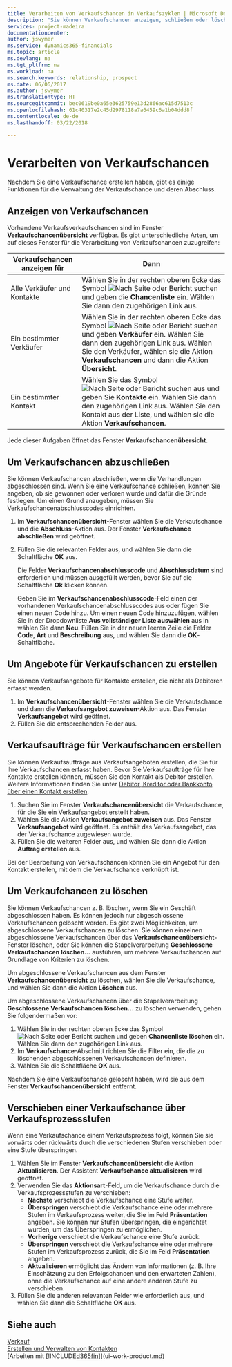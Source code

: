 ```yaml
---
title: Verarbeiten von Verkaufschancen in Verkaufszyklen | Microsoft Docs
description: "Sie können Verkaufschancen anzeigen, schließen oder löschen, und Sie können auch Angebote und Aufträge für Verkaufschancen einrichten und eine Verkaufschance über die einzelnen Phasen des Verkaufsprozesses verschieben."
services: project-madeira
documentationcenter: 
author: jswymer
ms.service: dynamics365-financials
ms.topic: article
ms.devlang: na
ms.tgt_pltfrm: na
ms.workload: na
ms.search.keywords: relationship, prospect
ms.date: 06/06/2017
ms.author: jswymer
ms.translationtype: HT
ms.sourcegitcommit: bec0619be0a65e3625759e13d2866ac615d7513c
ms.openlocfilehash: 61c40317e2c45d2978118a7a6459c6a1b04ddd8f
ms.contentlocale: de-de
ms.lasthandoff: 03/22/2018

---
```

# <a name="process-sales-opportunities"></a>Verarbeiten von Verkaufschancen
Nachdem Sie eine Verkaufschance erstellen haben, gibt es einige Funktionen für die Verwaltung der Verkaufschance und deren Abschluss.

## <a name="to-view-opportunities"></a>Anzeigen von Verkaufschancen
Vorhandene Verkaufsverkaufschancen sind im Fenster **Verkaufschancenübersicht** verfügbar. Es gibt unterschiedliche Arten, um auf dieses Fenster für die Verarbeitung von Verkaufschancen zuzugreifen:

| Verkaufschancen anzeigen für | Dann |
| --- | --- |
| Alle Verkäufer und Kontakte |Wählen Sie in der rechten oberen Ecke das Symbol ![Nach Seite oder Bericht suchen](media/ui-search/search_small.png "Nach Seite oder Bericht suchen") und geben die **Chancenliste** ein. Wählen Sie dann den zugehörigen Link aus. |
| Ein bestimmter Verkäufer |Wählen Sie in der rechten oberen Ecke das Symbol ![Nach Seite oder Bericht suchen](media/ui-search/search_small.png "Nach Seite oder Bericht suchen") und geben **Verkäufer** ein. Wählen Sie dann den zugehörigen Link aus. Wählen Sie den Verkäufer, wählen sie die Aktion **Verkaufschancen** und dann die Aktion **Übersicht**. |
| Ein bestimmter Kontakt |Wählen Sie das Symbol ![Nach Seite oder Bericht suchen](media/ui-search/search_small.png "Nach Seite oder Bericht suchen") aus und geben Sie **Kontakte** ein. Wählen Sie dann den zugehörigen Link aus. Wählen Sie den Kontakt aus der Liste, und wählen sie die Aktion **Verkaufschancen**. |

Jede dieser Aufgaben öffnet das Fenster **Verkaufschancenübersicht**.

## <a name="to-close-opportunities"></a>Um Verkaufschancen abzuschließen
Sie können Verkaufschancen abschließen, wenn die Verhandlungen abgeschlossen sind. Wenn Sie eine Verkaufschance schließen, können Sie angeben, ob sie gewonnen oder verloren wurde und dafür die Gründe festlegen. Um einen Grund anzugeben, müssen Sie Verkaufschancenabschlusscodes einrichten.

1. Im **Verkaufschancenübersicht**-Fenster wählen Sie die Verkaufschance und die **Abschluss**-Aktion aus. Der Fenster **Verkaufschance abschließen** wird geöffnet.
2. Füllen Sie die relevanten Felder aus, und wählen Sie dann die Schaltfläche **OK** aus.

   Die Felder **Verkaufschancenabschlusscode** und **Abschlussdatum** sind erforderlich und müssen ausgefüllt werden, bevor Sie auf die Schaltfläche **Ok** klicken können.

   Geben Sie im **Verkaufschancenabschlusscode**-Feld einen der vorhandenen Verkaufschancenabschlusscodes aus oder fügen Sie einen neuen Code hinzu. Um einen neuen Code hinzuzufügen, wählen Sie in der Dropdownliste **Aus vollständiger Liste auswählen** aus in wählen Sie dann **Neu**. Füllen Sie in der neuen leeren Zeile die Felder **Code**, **Art** und **Beschreibung** aus, und wählen Sie dann die **OK**-Schaltfläche.

## <a name="to-create-quotes-for-opportunities"></a>Um Angebote für Verkaufschancen zu erstellen
Sie können Verkaufsangebote für Kontakte erstellen, die nicht als Debitoren erfasst werden.

1. Im **Verkaufschancenübersicht**-Fenster wählen Sie die Verkaufschance und dann die **Verkaufsangebot zuweisen**-Aktion aus. Das Fenster **Verkaufsangebot** wird geöffnet.
2. Füllen Sie die entsprechenden Felder aus.

## <a name="to-create-sales-orders-for-opportunities"></a>Verkaufsaufträge für Verkaufschancen erstellen
Sie können Verkaufsaufträge aus Verkaufsangeboten erstellen, die Sie für Ihre Verkaufschancen erfasst haben. Bevor Sie Verkaufsaufträge für Ihre Kontakte erstellen können, müssen Sie den Kontakt als Debitor erstellen. Weitere Informationen finden Sie unter [Debitor, Kreditor oder Bankkonto über einen Kontakt erstellen](marketing-how-create-contacts-new-customers-vendors-bank-accounts.md).

1. Suchen Sie im Fenster **Verkaufschancenübersicht** die Verkaufschance, für die Sie ein Verkaufsangebot erstellt haben.
2. Wählen Sie die Aktion **Verkaufsangebot zuweisen** aus. Das Fenster **Verkaufsangebot** wird geöffnet. Es enthält das Verkaufsangebot, das der Verkaufschance zugewiesen wurde.
3. Füllen Sie die weiteren Felder aus, und wählen Sie dann die Aktion **Auftrag erstellen** aus.

Bei der Bearbeitung von Verkaufschancen können Sie ein Angebot für den Kontakt erstellen, mit dem die Verkaufschance verknüpft ist.

## <a name="to-delete-opportunities"></a>Um Verkaufchancen zu löschen
Sie können Verkaufschancen z. B. löschen, wenn Sie ein Geschäft abgeschlossen haben. Es können jedoch nur abgeschlossene Verkaufschancen gelöscht werden. Es gibt zwei Möglichkeiten, um abgeschlossene Verkaufschancen zu löschen. Sie können einzelnen abgeschlossene Verkaufschancen über das **Verkaufschancenübersicht**-Fenster löschen, oder Sie können die Stapelverarbeitung **Geschlossene Verkaufschancen löschen...** ausführen, um mehrere Verkaufschancen auf Grundlage von Kriterien zu löschen.

Um abgeschlossene Verkaufschancen aus dem Fenster **Verkaufschancenübersicht** zu löschen, wählen Sie die Verkaufschance, und wählen Sie dann die Aktion **Löschen** aus.

Um abgeschlossene Verkaufschancen über die Stapelverarbeitung **Geschlossene Verkaufschancen löschen...** zu löschen verwenden, gehen Sie folgendermaßen vor:

1. Wählen Sie in der rechten oberen Ecke das Symbol ![Nach Seite oder Bericht suchen](media/ui-search/search_small.png "Nach Seite oder Bericht suchen") und geben **Chancenliste löschen** ein. Wählen Sie dann den zugehörigen Link aus.
2. Im **Verkaufschance**-Abschnitt richten Sie die Filter ein, die die zu löschenden abgeschlossenen Verkaufschancen definieren.
3. Wählen Sie die Schaltfläche **OK** aus.

Nachdem Sie eine Verkaufschance gelöscht haben, wird sie aus dem Fenster **Verkaufschancenübersicht** entfernt.

## <a name="to-move-an-opportunity-through-sales-cycle-stages"></a>Verschieben einer Verkaufschance über Verkaufsprozessstufen
Wenn eine Verkaufschance einem Verkaufsprozess folgt, können Sie sie vorwärts oder rückwärts durch die verschiedenen Stufen verschieben oder eine Stufe überspringen.

1. Wählen Sie im Fenster **Verkaufschancenübersicht** die Aktion **Aktualisieren**. Der Assistent **Verkaufschance aktualisieren** wird geöffnet.
2. Verwenden Sie das **Aktionsart**-Feld, um die Verkaufschance durch die Verkaufsprozessstufen zu verschieben:
   * **Nächste** verschiebt die Verkaufschance eine Stufe weiter.
   * **Überspringen** verschiebt die Verkaufschance eine oder mehrere Stufen im Verkaufsprozess weiter, die Sie im Feld **Präsentation** angeben. Sie können nur Stufen überspringen, die eingerichtet wurden, um das Überspringen zu ermöglichen.
   * **Vorherige** verschiebt die Verkaufschance eine Stufe zurück.
   * **Überspringen** verschiebt die Verkaufschance eine oder mehrere Stufen im Verkaufsprozess zurück, die Sie im Feld **Präsentation** angeben.
   * **Aktualisieren** ermöglicht das Ändern von Informationen (z. B. Ihre Einschätzung zu den Erfolgschancen und den erwarteten Zahlen), ohne die Verkaufschance auf eine andere anderen Stufe zu verschieben.
3. Füllen Sie die anderen relevanten Felder wie erforderlich aus, und wählen Sie dann die Schaltfläche **OK** aus.

## <a name="see-also"></a>Siehe auch
[Verkauf](sales-manage-sales.md)  
[Erstellen und Verwalten von Kontakten](marketing-contacts.md)  
[Arbeiten mit [!INCLUDE[d365fin](includes/d365fin_md.md)]](ui-work-product.md)

